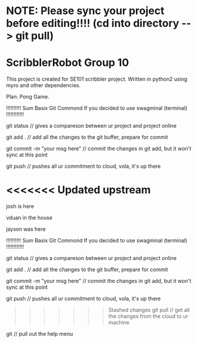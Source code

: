 NOTE: Please sync your project before editing!!!! (cd into directory --> git pull)
=================================================

ScribblerRobot Group 10
===============

This project is created for SE101 scribbler project. Written in python2 using myro and other dependencies.

Plan:  Pong Game. 






!!!!!!!!!! Sum Basix Git Commond If you decided to use swagminal (terminal) !!!!!!!!!!!!

git status // gives a compareson between ur project and project online

git add . // add all the changes to the git buffer, prepare for commit

git commit -m "your msg here" // commit the changes in git add, but it won't sync at this point

git push // pushes all ur commitment to cloud, vola, it's up there

<<<<<<< Updated upstream
=======
josh is here

vduan in the house

jayson was here



!!!!!!!!!! Sum Basix Git Commond If you decided to use swagminal (terminal) !!!!!!!!!!!!

git status // gives a compareson between ur project and project online

git add . // add all the changes to the git buffer, prepare for commit

git commit -m "your msg here" // commit the changes in git add, but it won't sync at this point

git push // pushes all ur commitment to cloud, vola, it's up there

>>>>>>> Stashed changes
git pull // get all the changes from the cloud to ur machine

git // pull out the help menu
